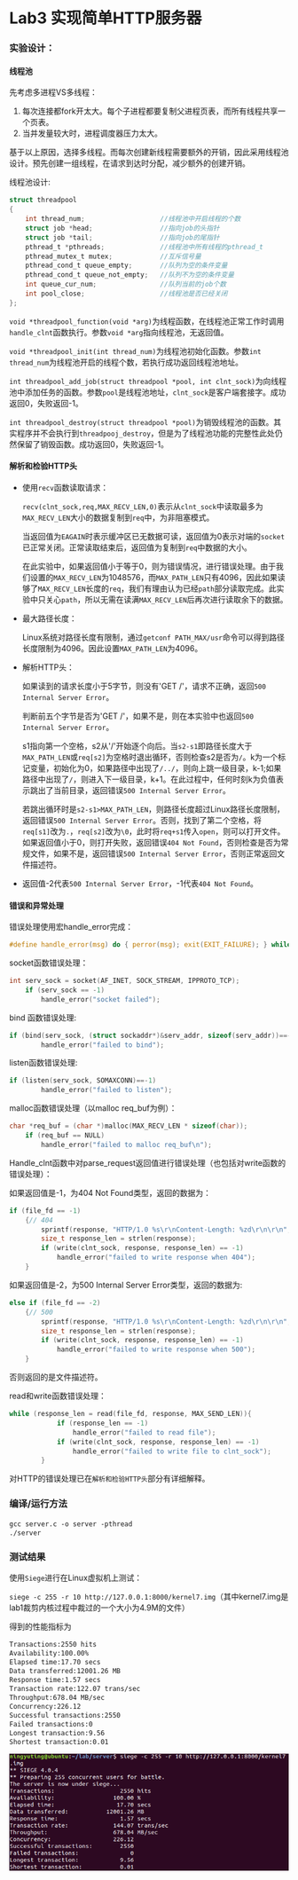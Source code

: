 # Lab3 实现简单HTTP服务器

### 实验设计：

#### 线程池

先考虑多进程VS多线程：

1. 每次连接都fork开太大。每个子进程都要复制父进程页表，而所有线程共享一个页表。
2. 当并发量较大时，进程调度器压力太大。

基于以上原因，选择多线程。而每次创建新线程需要额外的开销，因此采用线程池设计。预先创建一组线程，在请求到达时分配，减少额外的创建开销。



线程池设计:

```c
struct threadpool
{
    int thread_num;                   //线程池中开启线程的个数
    struct job *head;                 //指向job的头指针
    struct job *tail;                 //指向job的尾指针
    pthread_t *pthreads;              //线程池中所有线程的pthread_t
    pthread_mutex_t mutex;            //互斥信号量
    pthread_cond_t queue_empty;       //队列为空的条件变量
    pthread_cond_t queue_not_empty;   //队列不为空的条件变量
    int queue_cur_num;                //队列当前的job个数
    int pool_close;                   //线程池是否已经关闭
};
```

`void *threadpool_function(void *arg)`为线程函数，在线程池正常工作时调用`handle_clnt`函数执行。参数`void *arg`指向线程池，无返回值。

`void *threadpool_init(int thread_num)`为线程池初始化函数。参数`int thread_num`为线程池开启的线程个数，若执行成功返回线程池地址。

`int threadpool_add_job(struct threadpool *pool, int clnt_sock)`为向线程池中添加任务的函数。参数`pool`是线程池地址，`clnt_sock`是客户端套接字。成功返回0，失败返回-1。

`int threadpool_destroy(struct threadpool *pool)`为销毁线程池的函数。其实程序并不会执行到`threadpooj_destroy`，但是为了线程池功能的完整性此处仍然保留了销毁函数。成功返回0，失败返回-1。

#### 解析和检验HTTP头

* 使用`recv`函数读取请求：

  `recv(clnt_sock,req,MAX_RECV_LEN,0)`表示从`clnt_sock`中读取最多为`MAX_RECV_LEN`大小的数据复制到`req`中，为非阻塞模式。

  当返回值为`EAGAIN`时表示缓冲区已无数据可读，返回值为0表示对端的`socket`已正常关闭。正常读取结束后，返回值为复制到`req`中数据的大小。

  在此实验中，如果返回值小于等于0，则为错误情况，进行错误处理。由于我们设置的`MAX_RECV_LEN`为1048576，而`MAX_PATH_LEN`只有4096，因此如果读够了`MAX_RECV_LEN`长度的`req`，我们有理由认为已经`path`部分读取完成。此实验中只关心`path`，所以无需在读满`MAX_RECV_LEN`后再次进行读取余下的数据。

* 最大路径长度：

  Linux系统对路径长度有限制，通过`getconf PATH_MAX/usr`命令可以得到路径长度限制为4096。因此设置`MAX_PATH_LEN`为4096。

* 解析HTTP头：

  如果读到的请求长度小于5字节，则没有'GET /'，请求不正确，返回`500 Internal Server Error`。

  判断前五个字节是否为'GET /'，如果不是，则在本实验中也返回`500 Internal Server Error`。

  s1指向第一个空格，s2从'/'开始逐个向后。当`s2-s1`即路径长度大于`MAX_PATH_LEN`或`req[s2]`为空格时退出循环，否则检查s2是否为`/`。k为一个标记变量，初始化为0，如果路径中出现了`/../`，则向上跳一级目录，k-1;如果路径中出现了`/`，则进入下一级目录，k+1。在此过程中，任何时刻k为负值表示跳出了当前目录，返回错误`500 Internal Server Error`。

  若跳出循环时是`s2-s1>MAX_PATH_LEN`，则路径长度超过Linux路径长度限制，返回错误`500 Internal Server Error`。否则，找到了第二个空格，将`req[s1]`改为`.`，`req[s2]`改为`\0`，此时将`req+s1`传入`open`，则可以打开文件。如果返回值小于0，则打开失败，返回错误`404 Not Found`，否则检查是否为常规文件，如果不是，返回错误`500 Internal Server Error`，否则正常返回文件描述符。

* 返回值-2代表`500 Internal Server Error`，-1代表`404 Not Found`。



#### 错误和异常处理

错误处理使用宏handle_error完成：

```c
#define handle_error(msg) do { perror(msg); exit(EXIT_FAILURE); } while (0)
```



socket函数错误处理：

```c
int serv_sock = socket(AF_INET, SOCK_STREAM, IPPROTO_TCP);
    if (serv_sock == -1)
        handle_error("socket failed");
```

bind 函数错误处理:

```c
if (bind(serv_sock, (struct sockaddr*)&serv_addr, sizeof(serv_addr))==-1)
        handle_error("failed to bind");
```

listen函数错误处理:

```c
if (listen(serv_sock, SOMAXCONN)==-1)
        handle_error("failed to listen");
```

malloc函数错误处理（以malloc req_buf为例）：

```c
char *req_buf = (char *)malloc(MAX_RECV_LEN * sizeof(char));
    if (req_buf == NULL)
        handle_error("failed to malloc req_buf\n");
```

Handle_clnt函数中对parse_request返回值进行错误处理（也包括对write函数的错误处理）：

如果返回值是-1，为404 Not Found类型，返回的数据为：

```c
if (file_fd == -1)
    {// 404
        sprintf(response, "HTTP/1.0 %s\r\nContent-Length: %zd\r\n\r\n", HTTP_STATUS_404, (size_t)0);
        size_t response_len = strlen(response);
        if (write(clnt_sock, response, response_len) == -1)
            handle_error("failed to write response when 404");
    }
```

如果返回值是-2，为500 Internal Server Error类型，返回的数据为:

```c
else if (file_fd == -2)
    {// 500
        sprintf(response, "HTTP/1.0 %s\r\nContent-Length: %zd\r\n\r\n", HTTP_STATUS_500, (size_t)0);
        size_t response_len = strlen(response);
        if (write(clnt_sock, response, response_len) == -1)
            handle_error("failed to write response when 500");
    }
```

否则返回的是文件描述符。

read和write函数错误处理：

```c
while (response_len = read(file_fd, response, MAX_SEND_LEN)){
            if (response_len == -1)
                handle_error("failed to read file");
            if (write(clnt_sock, response, response_len) == -1)
                handle_error("failed to write file to clnt_sock");
        }
```

对HTTP的错误处理已在`解析和检验HTTP头`部分有详细解释。



### 编译/运行方法

```
gcc server.c -o server -pthread
./server
```



### 测试结果

使用`Siege`进行在Linux虚拟机上测试：

`siege -c 255 -r 10 http://127.0.0.1:8000/kernel7.img`（其中kernel7.img是lab1裁剪内核过程中裁过的一个大小为4.9M的文件）

得到的性能指标为

```
Transactions:2550 hits
Availability:100.00%
Elapsed time:17.70 secs
Data transferred:12001.26 MB
Response time:1.57 secs
Transaction rate:122.07 trans/sec
Throughput:678.04 MB/sec
Concurrency:226.12
Successful transactions:2550
Failed transactions:0
Longest transaction:9.56
Shortest transaction:0.01
```
![测试截图](https://github.com/nnnyt/OSH-2019-Labs/blob/master/lab3/docs/测试截图.png)
